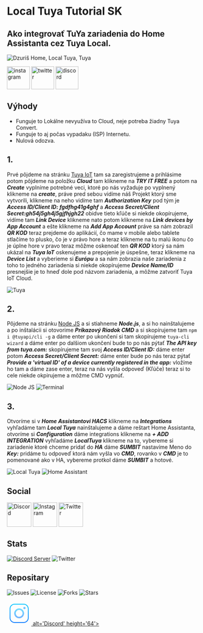 # Local Tuya Tutorial SK

## Ako integrovať TuYa zariadenia do Home Assistanta cez Tuya Local.

![Dzuriš Home, Local Tuya, Tuya](https://github.com/DzurisHome/LocalTuya/blob/main/0.1.jpg)

[<img src='https://cdn.jsdelivr.net/npm/simple-icons@3.0.1/icons/instagram.svg' alt='instagram' height='60'>](https://www.instagram.com/DzurisHome/)  [<img src='https://cdn.jsdelivr.net/npm/simple-icons@3.0.1/icons/twitter.svg' alt='twitter' height='60'>](https://twitter.com/DzurisHome)  [<img src='https://cdn.jsdelivr.net/npm/simple-icons@3.0.1/icons/discord.svg' alt='discord' height='60'>](https://discord.gg/wpg5aAx)  

## Výhody
- Funguje to Lokálne nevyužíva to Cloud, neje potreba žiadny Tuya Convert.
- Funguje to aj počas vypadaku (ISP) Internetu.
- Nulová odozva.

## 1.
Prvé pôjdeme na stránku [Tuya IoT](https://iot.tuya.com/ "Tuya IoT") tam sa zaregistrujeme a prihlásime potom pôjdeme na položku *****Cloud***** tam klikneme na *****TRY IT FREE***** a potom na *****Create***** vyplníme potrebné veci, ktoré po nás vyžaduje po vyplnený klikneme na *****create*****, práve pred sebou vidíme náš Projekt ktorý sme vytvorili, klikneme na neho vidíme tam *****Authorization Key***** pod tým je *****Access ID/Client ID: fgdfhg41g4ghf***** a *****Access Secret/Client Secret:gh54j5gh4j5gjfhjgh22***** obidve tieto kľúče si niekde okopírujeme, vidíme tam *****Link Device***** klikneme nato potom klikneme na *****Link devices by App Account***** a ešte klikneme na *****Add App Account***** práve sa nám zobrazil *****QR KOD***** teraz prejdeme do aplikácií, čo mame v mobile alebo tablete stlačíme to plusko, čo je v právo hore a teraz klikneme na tu malú ikonu čo je úplne hore v pravo teraz môžme oskenoať ten *****QR KOD***** ktorý sa nám ukázal na *****Tuya IoT***** oskenujeme a prepojenie je úspešne, teraz klikneme na *****Device List***** a vyberieme si *****Európu***** a sa nám zobrazia naše zariadenia z toho to jedného zariadenia si niekde okopírujeme *****Device Name/ID***** presnejšie je to hneď dole pod názvom zariadenia, a môžme zatvoriť Tuya IoT Cloud.

![Tuya](https://github.com/milandzuris/LocalTuya/blob/main/Tuya.png)

## 2.
Pôjdeme na stránku [Node JS](https://nodejs.org/en/download/ "Node JS") a si stiahneme *****Node.js*****, a si ho nainštalujeme a po inštalácii si otovorime *****Príkazový Riadok CMD***** a si skopírujeme tam `npm i @tuyapi/cli -g` a dáme enter po ukončení si tam skopírujeme `tuya-cli wizard` a dáme enter po dalšiom ukončení bude to po nás pýtať *****The API key from tuya.com:***** skopírujeme tam svoj *****Access ID/Client ID:***** dáme enter potom *****Access Secret/Client Secret:***** dáme enter bude po nás teraz pýtať *****Provide a 'virtual ID' of a device currently registered in the app:***** vložíme ho tam a dáme zase enter, teraz na nás vyšla odpoveď (Kľúče) teraz si to cele niekde okpirujeme a môžme CMD vypnúť.

![Node JS](https://github.com/DzurisHome/LocalTuya/blob/main/Node%20JS.png)    ![Terminal](https://github.com/DzurisHome/LocalTuya/blob/main/Terminal.png)

## 3.
Otvoríme si v *****Home Assistantovi HACS***** klikneme na *****Integrations***** vyhľadáme tam *****Local Tuya***** nainštalujeme a dáme reštart Home Assistanta, otvoríme si *****Configuration***** dáme integrations klikneme na *****+ ADD INTEGRATION***** vyhľadáme *****LocalTuya***** klikneme na to, vybereme si zariadenie ktoré chceme pridať do *****HA***** dáme *****SUMBIT***** nastavíme Meno do *****Key:***** pridáme tu odpoveď ktorá nám vyšla vo *****CMD*****, rovanko v *****CMD***** je to pomenované ako v HA, vybereme protkol dáme *****SUMBIT***** a hotové.

![Local Tuya](https://github.com/milandzuris/LocalTuya/blob/main/Local%20Tuya.png)    ![Home Assistant](https://github.com/DzurisHome/LocalTuya/blob/main/Home%20Assistant.png)

## Social
[<img src='https://img.icons8.com/cute-clipart/64/000000/discord-logo.png' alt='Discord' height='64'>](https://discord.gg/wpg5aAx) [<img src='https://img.icons8.com/ios/100/000000/instagram-new--v3.png' alt='Instagram' height='64'>](https://instagram.com/milandzuris) [<img src='https://img.icons8.com/cute-clipart/64/000000/twitter.png' alt='Twitter' height='64'>](https://twitter.com/DzurisHome)

## Stats
[![Discord Server](https://discord.com/api/guilds/731017969706205264/embed.png)](https://discord.gg/wpg5aAx) ![Twitter](https://img.shields.io/twitter/follow/DzurisHome?color=00C1FF&style=for-the-badge)

## Repositary
![Issues](https://img.shields.io/github/issues/DzurisHome/LocalTuya?color=FF0000&style=for-the-badge) ![License](https://img.shields.io/github/license/DzurisHome/LocalTuya?style=for-the-badge) ![Forks](https://img.shields.io/github/forks/DzurisHome/Localtuya?style=for-the-badge) ![Stars](https://img.shields.io/github/stars/DzurisHome/LocalTuya?color=FFE400&style=for-the-badge)  











[<svg xmlns="http://www.w3.org/2000/svg" x="0px" y="0px"
width="64" height="64"
viewBox="0 0 172 172"
style=" fill:#000000;"><defs><linearGradient x1="86" y1="17.91756" x2="86" y2="155.531" gradientUnits="userSpaceOnUse" id="color-1_43625_gr1"><stop offset="0" stop-color="#00c6ff"></stop><stop offset="1" stop-color="#0072ff"></stop></linearGradient><linearGradient x1="86" y1="48.82381" x2="86" y2="122.76231" gradientUnits="userSpaceOnUse" id="color-2_43625_gr2"><stop offset="0" stop-color="#70dfff"></stop><stop offset="1" stop-color="#70afff"></stop></linearGradient><linearGradient x1="123.625" y1="34.26563" x2="123.625" y2="61.94419" gradientUnits="userSpaceOnUse" id="color-3_43625_gr3"><stop offset="0" stop-color="#70dfff"></stop><stop offset="1" stop-color="#70afff"></stop></linearGradient></defs><g fill="none" fill-rule="nonzero" stroke="none" stroke-width="1" stroke-linecap="butt" stroke-linejoin="miter" stroke-miterlimit="10" stroke-dasharray="" stroke-dashoffset="0" font-family="none" font-weight="none" font-size="none" text-anchor="none" style="mix-blend-mode: normal"><path d="M0,172v-172h172v172z" fill="none"></path><g><path d="M118.25,153.1875h-64.5c-19.264,0 -34.9375,-15.6735 -34.9375,-34.9375v-64.5c0,-19.264 15.6735,-34.9375 34.9375,-34.9375h64.5c19.264,0 34.9375,15.6735 34.9375,34.9375v64.5c0,19.264 -15.6735,34.9375 -34.9375,34.9375zM53.75,24.1875c-16.29969,0 -29.5625,13.26281 -29.5625,29.5625v64.5c0,16.29969 13.26281,29.5625 29.5625,29.5625h64.5c16.29969,0 29.5625,-13.26281 29.5625,-29.5625v-64.5c0,-16.29969 -13.26281,-29.5625 -29.5625,-29.5625z" fill="url(#color-1_43625_gr1)"></path><path d="M86,120.9375c-19.264,0 -34.9375,-15.6735 -34.9375,-34.9375c0,-19.264 15.6735,-34.9375 34.9375,-34.9375c19.264,0 34.9375,15.6735 34.9375,34.9375c0,19.264 -15.6735,34.9375 -34.9375,34.9375zM86,61.8125c-13.33537,0 -24.1875,10.85213 -24.1875,24.1875c0,13.33806 10.85213,24.1875 24.1875,24.1875c13.33806,0 24.1875,-10.84944 24.1875,-24.1875c0,-13.33537 -10.84944,-24.1875 -24.1875,-24.1875z" fill="url(#color-2_43625_gr2)"></path><path d="M123.625,40.3125c-4.4528,0 -8.0625,3.6097 -8.0625,8.0625c0,4.4528 3.6097,8.0625 8.0625,8.0625c4.4528,0 8.0625,-3.6097 8.0625,-8.0625c0,-4.4528 -3.6097,-8.0625 -8.0625,-8.0625z" fill="url(#color-3_43625_gr3)"></path></g></g></svg> alt='Discord' height='64'>](https://twitter.com/DzurisHome)
